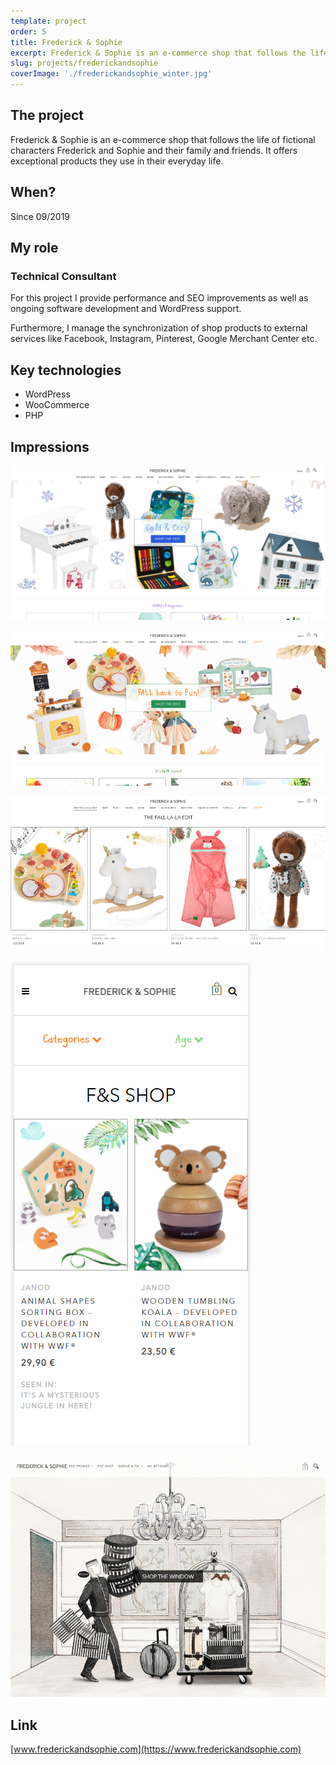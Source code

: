 ```yaml
---
template: project
order: 5
title: Frederick & Sophie
excerpt: Frederick & Sophie is an e-commerce shop that follows the life of fictional characters Frederick and Sophie and their family and friends.
slug: projects/frederickandsophie
coverImage: './frederickandsophie_winter.jpg'
---
```

## The project

Frederick & Sophie is an e-commerce shop that follows the life of fictional characters Frederick and Sophie and their family and friends. It offers exceptional products they use in their everyday life.

## When?

Since 09/2019

## My role

### Technical Consultant

For this project I provide performance and SEO improvements as well as ongoing software development and WordPress support.

Furthermore, I manage the synchronization of shop products to external services like Facebook, Instagram, Pinterest, Google Merchant Center etc.

## Key technologies

* WordPress
* WooCommerce
* PHP

## Impressions

![Frederick & Sophie website screenshot](frederickandsophie_winter.jpg "Frederick & Sophie website screenshot")

![Frederick & Sophie website screenshot](frederickandsophie2.png "Frederick & Sophie website screenshot")

![Frederick & Sophie website screenshot](frederickandsophie3.png "Frederick & Sophie website screenshot")

![Frederick & Sophie mobile website screenshot](frederickandsophie4.png "Frederick & Sophie mobile website screenshot")

![Frederick & Sophie website screenshot](frederickandsophie.png "Frederick & Sophie website screenshot")

## Link

[www.frederickandsophie.com](https://www.frederickandsophie.com)